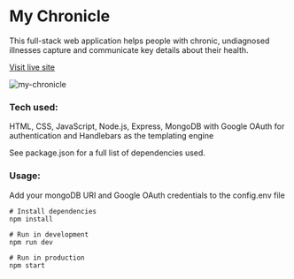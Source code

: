 # My Chronicle
This full-stack web application helps people with chronic, undiagnosed illnesses capture and communicate key details about their health.

[Visit live site](https://my-chronicle.onrender.com/)

![my-chronicle](https://user-images.githubusercontent.com/101761079/192605947-effaca6e-4a74-4a32-8067-cf5b478789e1.jpg)

### Tech used:
HTML, CSS, JavaScript, Node.js, Express, MongoDB with Google OAuth for authentication and Handlebars as the templating engine

See package.json for a full list of dependencies used.

### Usage:

Add your mongoDB URI and Google OAuth credentials to the config.env file

```
# Install dependencies
npm install

# Run in development
npm run dev

# Run in production
npm start
```
